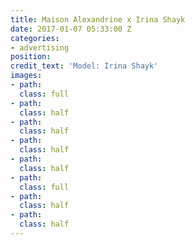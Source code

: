 ```yaml
---
title: Maison Alexandrine x Irina Shayk
date: 2017-01-07 05:33:00 Z
categories:
- advertising
position: 
credit_text: 'Model: Irina Shayk'
images:
- path:
  class: full
- path:
  class: half
- path:
  class: half
- path:
  class: half
- path:
  class: half
- path:
  class: full
- path:
  class: half
- path:
  class: half
---
```

